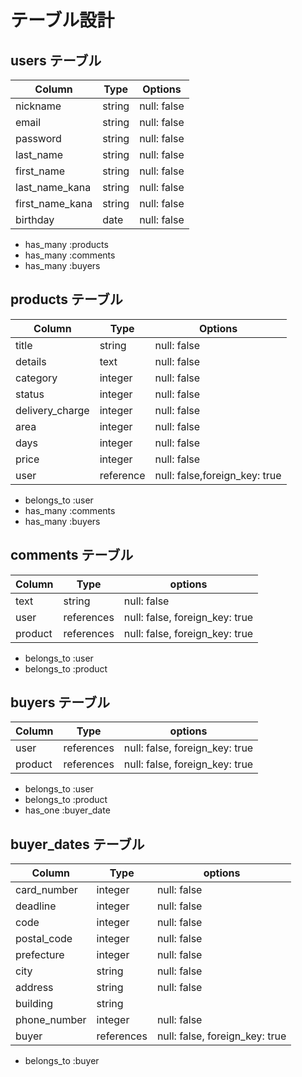 # テーブル設計

## users テーブル

| Column          | Type   | Options     |
| --------------- | ------ | ----------- |
| nickname        | string | null: false |
| email           | string | null: false |
| password        | string | null: false |
| last_name       | string | null: false |
| first_name      | string | null: false |
| last_name_kana  | string | null: false |
| first_name_kana | string | null: false |
| birthday        | date   | null: false |

- has_many :products
- has_many :comments
- has_many :buyers


## products テーブル

| Column          | Type      | Options                       |
| --------------- | --------- | ----------------------------- |
| title           | string    | null: false                   |
| details         | text      | null: false                   |
| category        | integer   | null: false                   |
| status          | integer   | null: false                   |
| delivery_charge | integer   | null: false                   |
| area            | integer   | null: false                   |
| days            | integer   | null: false                   |
| price           | integer   | null: false                   |
| user            | reference | null: false,foreign_key: true |

- belongs_to :user
- has_many   :comments
- has_many :buyers


## comments テーブル

| Column   | Type       | options                        |
| -------- | ---------- | ------------------------------ |
| text     | string     | null: false                    |
| user     | references | null: false, foreign_key: true |
| product  | references | null: false, foreign_key: true |

- belongs_to :user
- belongs_to :product


## buyers テーブル

| Column   | Type       | options                        |
| -------- | ---------- | ------------------------------ |
| user     | references | null: false, foreign_key: true |
| product  | references | null: false, foreign_key: true |

- belongs_to :user
- belongs_to :product
- has_one :buyer_date

## buyer_dates テーブル

| Column       | Type       | options                        |
| ------------ | ---------- | ------------------------------ |
| card_number  | integer    | null: false                    |
| deadline     | integer    | null: false                    |
| code         | integer    | null: false                    |
| postal_code  | integer    | null: false                    |
| prefecture   | integer    | null: false                    |
| city         | string     | null: false                    |
| address      | string     | null: false                    |
| building     | string     |                                |
| phone_number | integer    | null: false                    |
| buyer        | references | null: false, foreign_key: true |

- belongs_to :buyer
